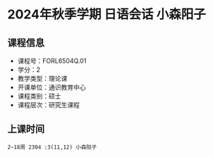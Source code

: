 # 2024年秋季学期 日语会话 小森阳子






## 课程信息

- 课程号：FORL6504Q.01
- 学分：2
- 教学类型：理论课
- 开课单位：通识教育中心
- 课程类别：硕士
- 课程层次：研究生课程

## 上课时间

```
2~18周 2304 :3(11,12) 小森阳子
```

